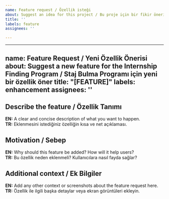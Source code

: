 ```yaml
---
name: Feature request / Özellik isteği
about: Suggest an idea for this project / Bu proje için bir fikir önerin
title: ''
labels: feature
assignees: ''

---
```


---
name: Feature Request / Yeni Özellik Önerisi
about: Suggest a new feature for the Internship Finding Program / Staj Bulma Programı için yeni bir özellik öner
title: "[FEATURE]"
labels: enhancement
assignees: ''
---

## Describe the feature / Özellik Tanımı
**EN:** A clear and concise description of what you want to happen.  
**TR:** Eklenmesini istediğiniz özelliğin kısa ve net açıklaması.

## Motivation / Sebep
**EN:** Why should this feature be added? How will it help users?  
**TR:** Bu özellik neden eklenmeli? Kullanıcılara nasıl fayda sağlar?

## Additional context / Ek Bilgiler
**EN:** Add any other context or screenshots about the feature request here.  
**TR:** Özellik ile ilgili başka detaylar veya ekran görüntüleri ekleyin.
   
